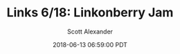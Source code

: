 ---
layout: podcast
title: "Links 6/18: Linkonberry Jam"
author: Scott Alexander
description: https://slatestarcodex.com/2018/06/13/links-6-18-linkonberry-jam/
date: 2018-06-13 06:59:00 PDT
length: 3520719
duration: 880
guid: links-6-18-linkonberry-jam
---